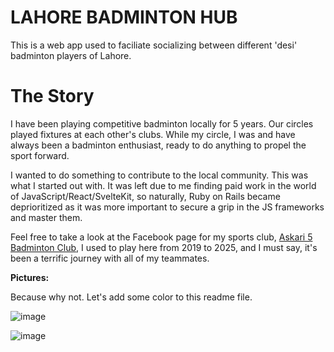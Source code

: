 
# LAHORE BADMINTON HUB
This is a web app used to faciliate socializing between different 'desi' badminton players of Lahore.

# The Story

I have been playing competitive badminton locally for 5 years. Our circles played fixtures at each other's clubs. While my circle, I was and have always been a badminton enthusiast, ready to do anything to propel the sport forward. 

I wanted to do something to contribute to the local community. This was what I started out with. It was left due to me finding paid work in the world of JavaScript/React/SvelteKit, so naturally, Ruby on Rails became deprioritized as it was more important to secure a grip in the JS frameworks and master them.

Feel free to take a look at the Facebook page for my sports club, [Askari 5 Badminton Club](https://www.facebook.com/AskariSmashers/), I used to play here from 2019 to 2025, and I must say, it's been a terrific journey with all of my teammates.

**Pictures:**

Because why not. Let's add some color to this readme file.

![image](https://github.com/user-attachments/assets/71180ceb-c542-430a-ae06-abff60f2c386)

![image](https://github.com/user-attachments/assets/1295882e-4e79-4dca-b60f-c6c03e188873)
